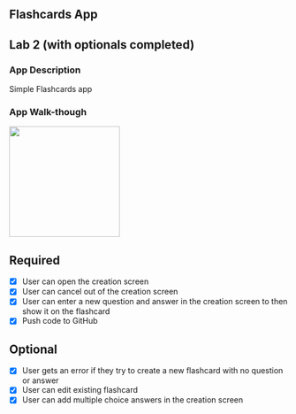 ## Flashcards App

## Lab 2 (with optionals completed)

### App Description
Simple Flashcards app

### App Walk-though
<img src="https://media.giphy.com/media/IqmAwBRMifSl3GUXNY/giphy.gif" width=200><br>

## Required
- [x] User can open the creation screen
- [x] User can cancel out of the creation screen
- [x] User can enter a new question and answer in the creation screen to then show it on the flashcard
- [x] Push code to GitHub
## Optional
- [x] User gets an error if they try to create a new flashcard with no question or answer
- [x] User can edit existing flashcard
- [x] User can add multiple choice answers in the creation screen
